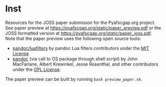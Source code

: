 Inst
================================================================================
Resources for the JOSS paper submission for the Pyafscgap.org project. See paper preview at https://pyafscgap.org/static/paper_preview.pdf or the JOSS formatted version at https://pyafscgap.org/static/paper_joss.pdf. Note that the paper preview uses the following open source tools:

 - [pandoc/luafilters](https://github.com/pandoc/lua-filters) by pandoc Lua filters contributors under the [MIT License](https://github.com/pandoc/lua-filters/blob/master/LICENSE)
 - [pandoc](https://pandoc.org/) (via call to OS package through shell script) by John MacFarlane, Albert Krewinkel, Jesse Rosenthal, and other contributors under the [GPL License](https://github.com/jgm/pandoc#license).

The paper preview can be built by running `bash preview_paper.sh`.
